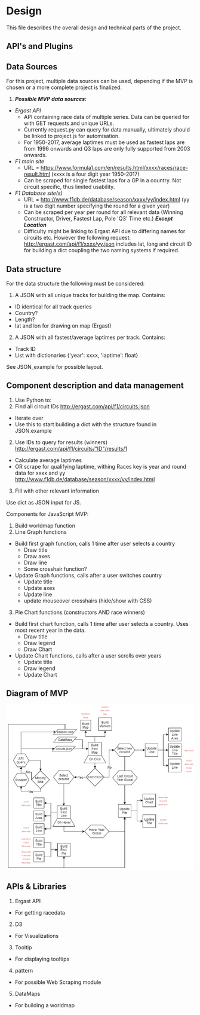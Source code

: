 # Design

This file describes the overall design and technical parts of the project.

## API's and Plugins

## Data Sources

For this project, multiple data sources can be used, depending if the MVP is chosen or a more complete project is finalized.

1. ***Possible MVP data sources:***
* *Ergast API*
  * API containing race data of multiple series. Data can be queried for with GET requests and unique URLs.
  * Currently request.py can query for data manually, ultimately should be linked to project.js for automisation.
  * For 1950-2017, average laptimes must be used as fastest laps are from 1996 onwards and Q3 laps are only fully supported from 2003 onwards.
* *F1 main site*
  * URL = https://www.formula1.com/en/results.html/xxxx/races/race-result.html (xxxx is a four digit year 1950-2017)
  * Can be scraped for single fastest laps for a GP in a country. Not circuit specific, thus limited usability.
* *F1 Database site(s)*
  * URL = http://www.f1db.de/database/season/xxxx/yy/index.html (yy is a two digit number specifying the round for a given year)
  * Can be scraped per year per round for all relevant data (Winning Constructor, Driver, Fastest Lap, Pole 'Q3' Time etc.) ***Except Location***
  * Difficulty might be linking to Ergast API due to differing names for circuits etc. However the following request: http://ergast.com/api/f1/xxxx/yy.json includes lat, long and circuit ID for building a dict coupling the two naming systems if required.

## Data structure

For the data structure the following must be considered:

1. A JSON with all unique tracks for building the map. Contains:
  * ID identical for all track queries
  * Country?
  * Length?
  * lat and lon for drawing on map (Ergast)

2. A JSON with all fastest/average laptimes per track. Contains:
  * Track ID
  * List with dictionaries {'year': xxxx, 'laptime': float}
  
See JSON_example for possible layout.

## Component description and data management

1. Use Python to:
  1. Find all circuit IDs http://ergast.com/api/f1/circuits.json
  * Iterate over
  * Use this to start building a dict with the structure found in JSON.example
  2. Use IDs to query for results (winners) http://ergast.com/api/f1/circuits/"ID"/results/1
  * Calculate average laptimes
  * OR scrape for qualifying laptime, withing Races key is year and round data for xxxx and yy http://www.f1db.de/database/season/xxxx/yy/index.html
  3. Fill with other relevant information
  
Use dict as JSON input for JS.

Components for JavaScript MVP:
1. Build worldmap function
2. Line Graph functions
  * Build first graph function, calls 1 time after user selects a country
    * Draw title
    * Draw axes
    * Draw line
    * Some crosshair function?
  * Update Graph functions, calls after a user switches country
    * Update title
    * Update axes
    * Update line
    * update mouseover crosshairs (hide/show with CSS)
3. Pie Chart functions (constructors AND race winners)
  * Build first chart function, calls 1 time after user selects a country. Uses most recent year in the data.
    * Draw title
    * Draw legend
    * Draw Chart
  * Update Chart functions, calls after a user scrolls over years
    * Update title
    * Draw legend
    * Update Chart

## Diagram of MVP

![Alt text](doc/Diagram.jpg?raw=true "Title")

## APIs & Libraries

1. Ergast API
  * For getting racedata
2. D3
  * For Visualizations
3. Tooltip
  * For displaying tooltips
4. pattern
  * For possible Web Scraping module
5. DataMaps
  * For building a worldmap

